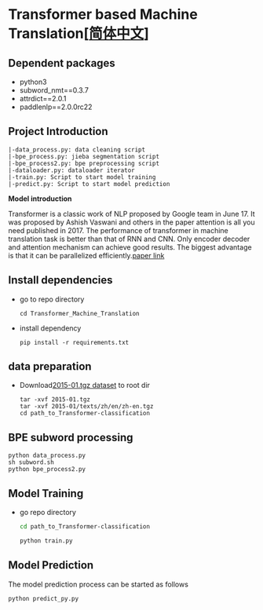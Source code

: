 # Transformer based Machine Translation[[简体中文](./README.md)]

## Dependent packages

- python3
- subword_nmt==0.3.7
- attrdict==2.0.1
- paddlenlp==2.0.0rc22


## Project Introduction

```
|-data_process.py: data cleaning script
|-bpe_process.py: jieba segmentation script
|-bpe_process2.py: bpe preprocessing script
|-dataloader.py: dataloader iterator
|-train.py: Script to start model training
|-predict.py: Script to start model prediction
```

**Model introduction**

Transformer is a classic work of NLP proposed by Google team in June 17. It was proposed by Ashish Vaswani and others in the paper attention is all you need published in 2017. The performance of transformer in machine translation task is better than that of RNN and CNN. Only encoder decoder and attention mechanism can achieve good results. The biggest advantage is that it can be parallelized efficiently.[paper link](https://proceedings.neurips.cc/paper/2017/hash/3f5ee243547dee91fbd053c1c4a845aa-Abstract.html)

## Install dependencies

- go to repo directory

  ```
  cd Transformer_Machine_Translation
  ```
- install dependency

  ```
  pip install -r requirements.txt
  ```

## data preparation

- Download[2015-01.tgz dataset](https://wit3.fbk.eu/2015-01) to root dir

  ```
  tar -xvf 2015-01.tgz
  tar -xvf 2015-01/texts/zh/en/zh-en.tgz
  cd path_to_Transformer-classification
  ```

## BPE subword processing

  ```
  python data_process.py
  sh subword.sh
  python bpe_process2.py
  ```
## Model Training

- go repo directory

  ```bash
  cd path_to_Transformer-classification
  ```

  ```bash
  python train.py
  ```

## Model Prediction

The model prediction process can be started as follows

  ```bash
  python predict_py.py
  ```